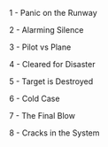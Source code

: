 1 - Panic on the Runway

2 - Alarming Silence

3 - Pilot vs Plane

4 - Cleared for Disaster

5 - Target is Destroyed

6 - Cold Case

7 - The Final Blow

8 - Cracks in the System

